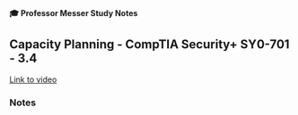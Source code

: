 #### 🎓 Professor Messer Study Notes

##  Capacity Planning - CompTIA Security+ SY0-701 - 3.4

[Link to video](https://youtu.be/WGlT6-gNwqY?si=q26Ak71emD2uyktY)

### Notes


